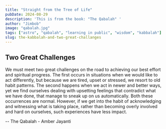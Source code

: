 ```yaml
---
title: "Straight from the Tree of Life"
pubDate: 2024-08-29
description: 'This is from the book: "The Qabalah" '
author: "Jimbob"
image: "qabalah.jpg"
tags: ["astro", "qabalah", "learning in public", "wisdom", "kabbalah"]
slug: the-kabbalah-and-two-great-challanges
---
```


## Two Great Challenges

We must meet two great challenges on the road to achieving our best effort and spiritual progress. The first occurs in situations when we would like to act differently, but because we are tired, upset or stressed, we resort to old habit patterns. The second happens when we act in newer and better ways, yet we find ourselves dealing with upsetting feelings that contradict what we have done, that manage to sneak up on us automatically.
Both these occurrences are normal. However, if we get into the habit of acknowledging and witnessing what is taking place, rather than becoming overly involved and hard on ourselves, such experiences have less impact.

-- The Qabalah - Amber Jayanti
